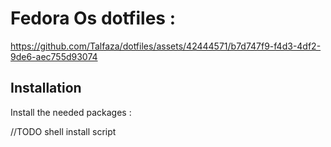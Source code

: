 
# Fedora Os dotfiles : 





https://github.com/Talfaza/dotfiles/assets/42444571/b7d747f9-f4d3-4df2-9de6-aec755d93074







## Installation

Install the needed packages :

//TODO shell install script
